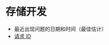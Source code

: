 <properties
    pageTitle="Scoping questions for Storage/Development"
    description="存储/开发的范围问题"
    authors="Passaree"
    selfHelpType="supportTopicBasedScopingQuestions"
    supportTopicIds="32551645,32551654,32551658,32551659,32551669,32551673,32551677,32551678"
    productPesIds="15629"
    cloudEnvironments="public"
/>


# <a name="storage-development"></a>存储开发
* 最近出现问题的日期和时间（最佳估计）
* [请求 ID](https://docs.azure.cn/zh-cn/storage/storage-monitoring-diagnosing-troubleshooting#server-request-id)

